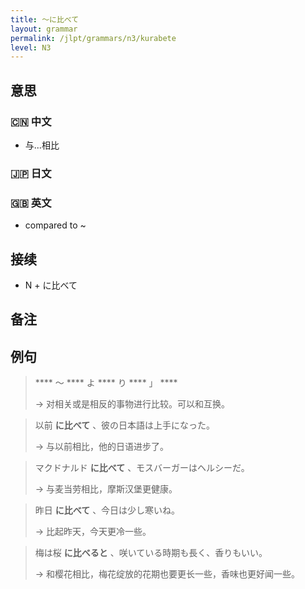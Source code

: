 ```yaml
---
title: 〜に比べて
layout: grammar
permalink: /jlpt/grammars/n3/kurabete
level: N3
---
```


## 意思

### 🇨🇳 中文

- 与...相比

### 🇯🇵 日文


### 🇬🇧 英文

- compared to ~

## 接续

- N + に比べて

## 备注


## 例句

> **** 〜 **** よ **** り **** 」 ****
>
> → 对相关或是相反的事物进行比较。可以和互换。

> 以前 **に比べて** 、彼の日本語は上手になった。
>
> → 与以前相比，他的日语进步了。

> マクドナルド **に比べて** 、モスバーガーはヘルシーだ。
>
> → 与麦当劳相比，摩斯汉堡更健康。

> 昨日 **に比べて** 、今日は少し寒いね。
>
> → 比起昨天，今天更冷一些。

> 梅は桜 **に比べると** 、咲いている時期も長く、香りもいい。
>
> → 和樱花相比，梅花绽放的花期也要更长一些，香味也更好闻一些。

